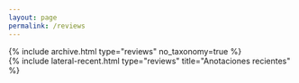```yaml
---
layout: page
permalink: /reviews
---
```


<main class="d-md-flex">
    <div class="col-md-9 d-flex flex-column flex-fill">
        {% include archive.html type="reviews" no_taxonomy=true %}
    </div>
    <div class="col-md-3 d-none d-md-block d-flex flex-column flex-fill ms-3">
        {% include lateral-recent.html type="reviews" title="Anotaciones recientes" %}
    </div>
</main>